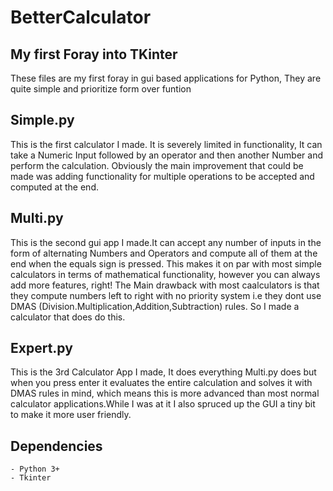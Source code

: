 # BetterCalculator

## My first Foray into TKinter 

These files are my first foray in gui based applications for Python, They are quite simple and prioritize form over funtion


## Simple.py
  This is the first calculator I made. It is severely limited in functionality, It can take a Numeric Input followed by an operator and then another Number and perform the calculation.
  Obviously the main improvement that could be made was adding functionality for multiple operations to be accepted and computed at the end.
  
## Multi.py
  This is the second gui app I made.It can accept any number of inputs in the form of alternating Numbers and Operators and compute all of them at the end when the equals sign is pressed. This makes it on par with most simple calculators in terms of mathematical functionality, however you can always add more features, right!
  The Main drawback with most caalculators is that they compute numbers left to right with no priority system i.e they dont use DMAS (Division.Multiplication,Addition,Subtraction) rules. So I made a calculator that does do this.

## Expert.py
  This is the 3rd Calculator App I made, It does everything Multi.py does but when you press enter it evaluates the entire calculation and solves it with DMAS rules in mind, which means this is more advanced than most normal calculator applications.While I was at it I also spruced up the GUI a tiny bit to make it more user friendly. 
  
## Dependencies 
    - Python 3+
    - Tkinter
